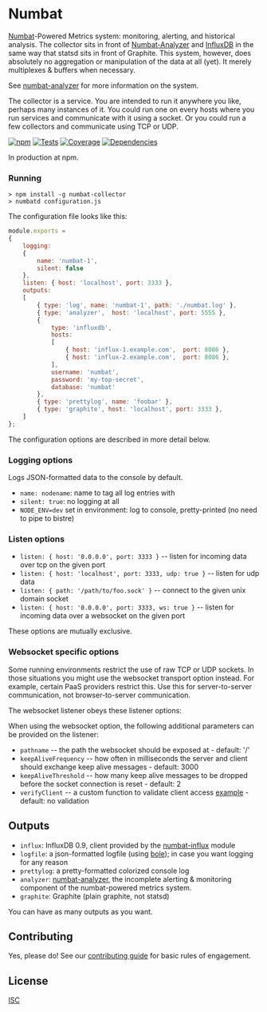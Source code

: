# Numbat

[Numbat](http://www.arkive.org/numbat/myrmecobius-fasciatus/)-Powered Metrics system: monitoring, alerting, and historical analysis. The collector sits in front of [Numbat-Analyzer](https://github.com/numbat-metrics/numbat-analyzer) and [InfluxDB](http://influxdb.org/) in the same way that statsd sits in front of Graphite. This system, however, does absolutely no aggregation or manipulation of the data at all (yet). It merely multiplexes & buffers when necessary.

See [numbat-analyzer](https://github.com/numbat-metrics/numbat-analyzer) for more information on the system.

The collector is a service. You are intended to run it anywhere you like, perhaps many instances of it. You could run one on every hosts where you run services and communicate with it using a socket. Or you could run a few collectors and communicate using TCP or UDP.

[![npm](http://img.shields.io/npm/v/numbat-collector.svg?style=flat)](https://www.npmjs.org/package/numbat-collector) [![Tests](http://img.shields.io/travis/numbat-metrics/numbat-collector.svg?style=flat)](http://travis-ci.org/numbat-metrics/numbat-collector) [![Coverage](https://coveralls.io/repos/github/numbat-metrics/numbat-collector/badge.svg?branch=master)](https://coveralls.io/github/numbat-metrics/numbat-collector?branch=master)  [![Dependencies](https://david-dm.org/numbat-metrics/numbat-collector.svg)](https://david-dm.org/numbat-metrics/numbat-collector)

In production at npm.

### Running

```shell
> npm install -g numbat-collector
> numbatd configuration.js
```

The configuration file looks like this:

```javascript
module.exports =
{
    logging:
    {
        name: 'numbat-1',
        silent: false
    },
    listen: { host: 'localhost', port: 3333 },
    outputs:
    [
        { type: 'log', name: 'numbat-1', path: './numbat.log' },
        { type: 'analyzer',  host: 'localhost', port: 5555 },
        {
            type: 'influxdb',
            hosts:
            [
                { host: 'influx-1.example.com',  port: 8086 },
                { host: 'influx-2.example.com',  port: 8086 },
            ],
            username: 'numbat',
            password: 'my-top-secret',
            database: 'numbat'
        },
        { type: 'prettylog', name: 'foobar' },
        { type: 'graphite', host: 'localhost', port: 3333 },
    ]
};
```

The configuration options are described in more detail below.

### Logging options

Logs JSON-formatted data to the console by default.

* `name: nodename`: name to tag all log entries with
* `silent: true`: no logging at all
* `NODE_ENV=dev` set in environment: log to console, pretty-printed (no need to pipe to bistre)

### Listen options

* `listen: { host: '0.0.0.0', port: 3333 }` -- listen for incoming data over tcp on the given port
* `listen: { host: 'localhost', port: 3333, udp: true }` -- listen for udp data
* `listen: { path: '/path/to/foo.sock' }` -- connect to the given unix domain socket
* `listen: { host: '0.0.0.0', port: 3333, ws: true }` -- listen for incoming data over a websocket on the given port

These options are mutually exclusive.

### Websocket specific options

Some running environments restrict the use of raw TCP or UDP sockets. In those situations you might use the websocket transport option instead. For example, certain PaaS providers restrict this. Use this for server-to-server communication, not browser-to-server communication.

The websocket listener obeys these listener options:

When using the websocket option, the following additional parameters can be provided on the listener:

* `pathname` -- the path the websocket should be exposed at - default: '/'
* `keepAliveFrequency` -- how often in milliseconds the server and client should exchange keep alive messages - default: 3000
* `keepAliveThreshold` -- how many keep alive messages to be dropped before the socket connection is reset - default: 2
* `verifyClient` -- a custom function to validate client access [example](https://gist.github.com/trygve-lie/dbfee0d0886dde532b01) - default: no validation

## Outputs

* `influx`: InfluxDB 0.9, client provided by the [numbat-influx](https://github.com/numbat-metrics/numbat-influx) module
* `logfile`: a json-formatted logfile (using [bole](https://github.com/rvagg/bole)); in case you want logging for any reason
* `prettylog`: a pretty-formatted colorized console log
* `analyzer`: [numbat-analyzer](https://github.com/numbat-metrics/numbat-analyzer), the incomplete alerting & monitoring component of the numbat-powered metrics system.
* `graphite`: Graphite (plain graphite, not statsd)

You can have as many outputs as you want.

## Contributing

Yes, please do! See our [contributing guide](https://github.com/numbat-metrics/documentation/blob/master/contributing.md) for basic rules of engagement.

## License

[ISC](http://opensource.org/licenses/ISC)
